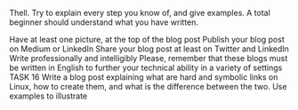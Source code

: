 Thell. Try to explain every step you know of, and give examples. A total beginner should understand what you have written.

Have at least one picture, at the top of the blog post
Publish your blog post on Medium or LinkedIn
Share your blog post at least on Twitter and LinkedIn
Write professionally and intelligibly
Please, remember that these blogs must be written in English to further your technical ability in a variety of settings
TASK 16 Write a blog post explaining what are hard and symbolic links on Linux, how to create them, and what is the difference between the two. Use examples to illustrate

